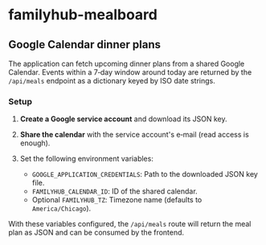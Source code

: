 # familyhub-mealboard

## Google Calendar dinner plans

The application can fetch upcoming dinner plans from a shared Google Calendar.
Events within a 7‑day window around today are returned by the `/api/meals`
endpoint as a dictionary keyed by ISO date strings.

### Setup
1. **Create a Google service account** and download its JSON key.
2. **Share the calendar** with the service account's e‑mail (read access is
   enough).
3. Set the following environment variables:

   - `GOOGLE_APPLICATION_CREDENTIALS`: Path to the downloaded JSON key file.
   - `FAMILYHUB_CALENDAR_ID`: ID of the shared calendar.
   - Optional `FAMILYHUB_TZ`: Timezone name (defaults to `America/Chicago`).

With these variables configured, the `/api/meals` route will return the
meal plan as JSON and can be consumed by the frontend.